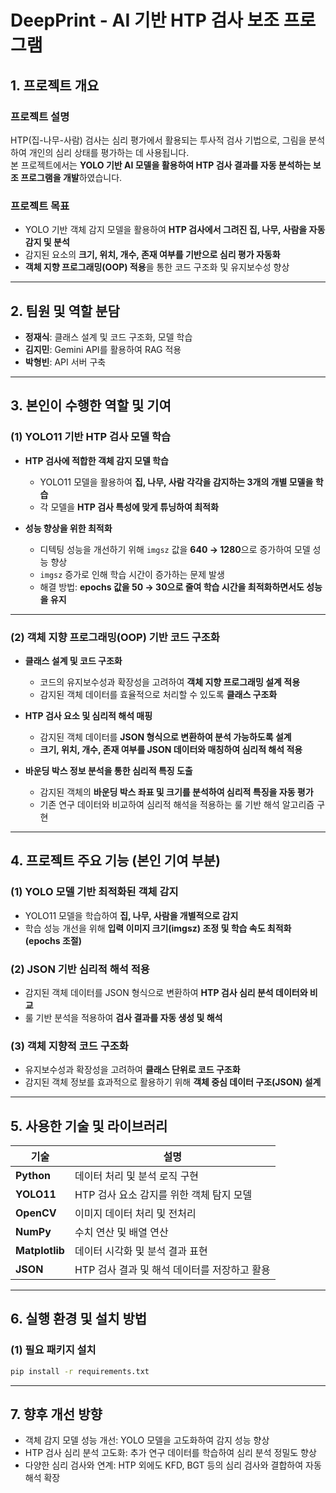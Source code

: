 # DeepPrint - AI 기반 HTP 검사 보조 프로그램

## 1. 프로젝트 개요
### 프로젝트 설명
HTP(집-나무-사람) 검사는 심리 평가에서 활용되는 투사적 검사 기법으로, 그림을 분석하여 개인의 심리 상태를 평가하는 데 사용됩니다.  
본 프로젝트에서는 **YOLO 기반 AI 모델을 활용하여 HTP 검사 결과를 자동 분석하는 보조 프로그램을 개발**하였습니다.  

### 프로젝트 목표
- YOLO 기반 객체 감지 모델을 활용하여 **HTP 검사에서 그려진 집, 나무, 사람을 자동 감지 및 분석**
- 감지된 요소의 **크기, 위치, 개수, 존재 여부를 기반으로 심리 평가 자동화**
- **객체 지향 프로그래밍(OOP) 적용**을 통한 코드 구조화 및 유지보수성 향상  

---

## 2. 팀원 및 역할 분담
- **정재식**: 클래스 설계 및 코드 구조화, 모델 학습
- **김지민**: Gemini API를 활용하여 RAG 적용
- **박형빈**: API 서버 구축  

---

## 3. 본인이 수행한 역할 및 기여
### (1) YOLO11 기반 HTP 검사 모델 학습
- **HTP 검사에 적합한 객체 감지 모델 학습**
  - YOLO11 모델을 활용하여 **집, 나무, 사람 각각을 감지하는 3개의 개별 모델을 학습**
  - 각 모델을 **HTP 검사 특성에 맞게 튜닝하여 최적화**

- **성능 향상을 위한 최적화**
  - 디텍팅 성능을 개선하기 위해 `imgsz` 값을 **640 → 1280**으로 증가하여 모델 성능 향상
  - `imgsz` 증가로 인해 학습 시간이 증가하는 문제 발생
  - 해결 방법: **epochs 값을 50 → 30으로 줄여 학습 시간을 최적화하면서도 성능을 유지**

---

### (2) 객체 지향 프로그래밍(OOP) 기반 코드 구조화
- **클래스 설계 및 코드 구조화**
  - 코드의 유지보수성과 확장성을 고려하여 **객체 지향 프로그래밍 설계 적용**
  - 감지된 객체 데이터를 효율적으로 처리할 수 있도록 **클래스 구조화**

- **HTP 검사 요소 및 심리적 해석 매핑**
  - 감지된 객체 데이터를 **JSON 형식으로 변환하여 분석 가능하도록 설계**
  - **크기, 위치, 개수, 존재 여부를 JSON 데이터와 매칭하여 심리적 해석 적용**

- **바운딩 박스 정보 분석을 통한 심리적 특징 도출**
  - 감지된 객체의 **바운딩 박스 좌표 및 크기를 분석하여 심리적 특징을 자동 평가**
  - 기존 연구 데이터와 비교하여 심리적 해석을 적용하는 룰 기반 해석 알고리즘 구현

---

## 4. 프로젝트 주요 기능 (본인 기여 부분)
### (1) YOLO 모델 기반 최적화된 객체 감지
- YOLO11 모델을 학습하여 **집, 나무, 사람을 개별적으로 감지**
- 학습 성능 개선을 위해 **입력 이미지 크기(imgsz) 조정 및 학습 속도 최적화(epochs 조절)**

### (2) JSON 기반 심리적 해석 적용
- 감지된 객체 데이터를 JSON 형식으로 변환하여 **HTP 검사 심리 분석 데이터와 비교**
- 룰 기반 분석을 적용하여 **검사 결과를 자동 생성 및 해석**

### (3) 객체 지향적 코드 구조화
- 유지보수성과 확장성을 고려하여 **클래스 단위로 코드 구조화**
- 감지된 객체 정보를 효과적으로 활용하기 위해 **객체 중심 데이터 구조(JSON) 설계**

---

## 5. 사용한 기술 및 라이브러리
| 기술 | 설명 |
|------|---------|
| **Python** | 데이터 처리 및 분석 로직 구현 |
| **YOLO11** | HTP 검사 요소 감지를 위한 객체 탐지 모델 |
| **OpenCV** | 이미지 데이터 처리 및 전처리 |
| **NumPy** | 수치 연산 및 배열 연산 |
| **Matplotlib** | 데이터 시각화 및 분석 결과 표현 |
| **JSON** | HTP 검사 결과 및 해석 데이터를 저장하고 활용 |

---

## 6. 실행 환경 및 설치 방법
### (1) 필요 패키지 설치
```bash
pip install -r requirements.txt
```

---

## 7. 향후 개선 방향
- 객체 감지 모델 성능 개선: YOLO 모델을 고도화하여 감지 성능 향상
- HTP 검사 심리 분석 고도화: 추가 연구 데이터를 학습하여 심리 분석 정밀도 향상
- 다양한 심리 검사와 연계: HTP 외에도 KFD, BGT 등의 심리 검사와 결합하여 자동 해석 확장